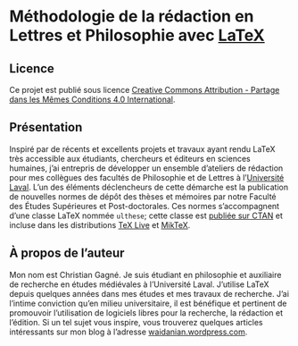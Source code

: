 # Méthodologie de la rédaction en Lettres et Philosophie avec [LaTeX](http://www.latex-project.org/)

## Licence

Ce projet est publié sous licence [Creative Commons Attribution - Partage dans les Mêmes Conditions 4.0 International](http://creativecommons.org/licenses/by-sa/4.0/deed.fr).

## Présentation

Inspiré par de récents et excellents projets et travaux ayant rendu LaTeX très accessible aux étudiants, chercheurs et éditeurs en sciences humaines, j’ai entrepris de développer un ensemble d’ateliers de rédaction pour mes collègues des facultés de Philosophie et de Lettres à l’[Université Laval](http://fr.wikipedia.org/wiki/Universit%C3%A9_Laval). L’un des éléments déclencheurs de cette démarche est la publication de nouvelles normes de dépôt des thèses et mémoires par notre Faculté des Études Supérieures et Post-doctorales. Ces normes s’accompagnent d’une classe LaTeX nommée `ulthese`; cette classe est [publiée sur CTAN](http://ctan.org/pkg/ulthese) et incluse dans les distributions [TeX Live](https://www.tug.org/texlive/) et [MikTeX](http://miktex.org/).

## À propos de l’auteur

Mon nom est Christian Gagné. Je suis étudiant en philosophie et auxiliaire de recherche en études médiévales à l’Université Laval. J’utilise LaTeX depuis quelques années dans mes études et mes travaux de recherche. J’ai l’intime conviction qu’en milieu universitaire, il est bénéfique et pertinent de promouvoir l’utilisation de logiciels libres pour la recherche, la rédaction et l’édition. Si un tel sujet vous inspire, vous trouverez quelques articles intéressants sur mon blog à l’adresse [waidanian.wordpress.com](http://waidanian.wordpress.com/).
